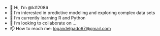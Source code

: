 - 👋 Hi, I’m @ld12086
- 👀 I’m interested in predictive modeling and exploring complex data sets
- 🌱 I’m currently learning R and Python
- 💞️ I’m looking to collaborate on ...
- 📫 How to reach me: logandelgado97@gmail.com

<!---
ld12086/ld12086 is a ✨ special ✨ repository because its `README.md` (this file) appears on your GitHub profile.
You can click the Preview link to take a look at your changes.
--->
